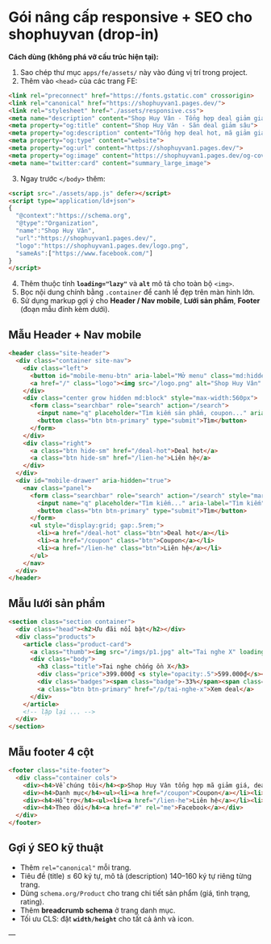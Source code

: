 
# Gói nâng cấp responsive + SEO cho shophuyvan (drop‑in)

**Cách dùng (không phá vỡ cấu trúc hiện tại):**
1) Sao chép thư mục `apps/fe/assets/` này vào đúng vị trí trong project.
2) Thêm vào `<head>` của các trang FE:
```html
<link rel="preconnect" href="https://fonts.gstatic.com" crossorigin>
<link rel="canonical" href="https://shophuyvan1.pages.dev/">
<link rel="stylesheet" href="./assets/responsive.css">
<meta name="description" content="Shop Huy Vân - Tổng hợp deal giảm giá, coupon, săn sale các sàn thương mại điện tử.">
<meta property="og:title" content="Shop Huy Vân - Săn deal giảm sâu">
<meta property="og:description" content="Tổng hợp deal hot, mã giảm giá, ưu đãi 10–30% từ các sàn. Cập nhật mỗi ngày.">
<meta property="og:type" content="website">
<meta property="og:url" content="https://shophuyvan1.pages.dev/">
<meta property="og:image" content="https://shophuyvan1.pages.dev/og-cover.jpg">
<meta name="twitter:card" content="summary_large_image">
```
3) Ngay trước `</body>` thêm:
```html
<script src="./assets/app.js" defer></script>
<script type="application/ld+json">
{
  "@context":"https://schema.org",
  "@type":"Organization",
  "name":"Shop Huy Vân",
  "url":"https://shophuyvan1.pages.dev/",
  "logo":"https://shophuyvan1.pages.dev/logo.png",
  "sameAs":["https://www.facebook.com/"]
}
</script>
```
4) Thêm thuộc tính **`loading="lazy"`** và **`alt`** mô tả cho toàn bộ `<img>`.
5) Bọc nội dung chính bằng `.container` để canh lề đẹp trên màn hình lớn.
6) Sử dụng markup gợi ý cho **Header / Nav mobile**, **Lưới sản phẩm**, **Footer** (đoạn mẫu đính kèm dưới).

## Mẫu Header + Nav mobile
```html
<header class="site-header">
  <div class="container site-nav">
    <div class="left">
      <button id="mobile-menu-btn" aria-label="Mở menu" class="md:hidden btn">≡</button>
      <a href="/" class="logo"><img src="/logo.png" alt="Shop Huy Vân" height="36"></a>
    </div>
    <div class="center grow hidden md:block" style="max-width:560px">
      <form class="searchbar" role="search" action="/search">
        <input name="q" placeholder="Tìm kiếm sản phẩm, coupon..." aria-label="Tìm kiếm">
        <button class="btn btn-primary" type="submit">Tìm</button>
      </form>
    </div>
    <div class="right">
      <a class="btn hide-sm" href="/deal-hot">Deal hot</a>
      <a class="btn hide-sm" href="/lien-he">Liên hệ</a>
    </div>
  </div>
  <div id="mobile-drawer" aria-hidden="true">
    <nav class="panel">
      <form class="searchbar" role="search" action="/search" style="margin-bottom:1rem">
        <input name="q" placeholder="Tìm kiếm..." aria-label="Tìm kiếm">
        <button class="btn btn-primary" type="submit">Tìm</button>
      </form>
      <ul style="display:grid; gap:.5rem;">
        <li><a href="/deal-hot" class="btn">Deal hot</a></li>
        <li><a href="/coupon" class="btn">Coupon</a></li>
        <li><a href="/lien-he" class="btn">Liên hệ</a></li>
      </ul>
    </nav>
  </div>
</header>
```

## Mẫu lưới sản phẩm
```html
<section class="section container">
  <div class="head"><h2>Ưu đãi nổi bật</h2></div>
  <div class="products">
    <article class="product-card">
      <a class="thumb"><img src="/imgs/p1.jpg" alt="Tai nghe X" loading="lazy"></a>
      <div class="body">
        <h3 class="title">Tai nghe chống ồn X</h3>
        <div class="price">399.000₫ <s style="opacity:.5">599.000₫</s></div>
        <div class="badges"><span class="badge">-33%</span><span class="badge">Freeship</span></div>
        <a class="btn btn-primary" href="/p/tai-nghe-x">Xem deal</a>
      </div>
    </article>
    <!-- lặp lại ... -->
  </div>
</section>
```

## Mẫu footer 4 cột
```html
<footer class="site-footer">
  <div class="container cols">
    <div><h4>Về chúng tôi</h4><p>Shop Huy Vân tổng hợp mã giảm giá, deal hot.</p></div>
    <div><h4>Danh mục</h4><ul><li><a href="/coupon">Coupon</a></li><li><a href="/deal-hot">Deal hot</a></li></ul></div>
    <div><h4>Hỗ trợ</h4><ul><li><a href="/lien-he">Liên hệ</a></li><li><a href="/bao-mat">Chính sách</a></li></ul></div>
    <div><h4>Theo dõi</h4><a href="#" rel="me">Facebook</a></div>
  </div>
</footer>
```

## Gợi ý SEO kỹ thuật
- Thêm `rel="canonical"` mỗi trang.
- Tiêu đề (title) ≤ 60 ký tự, mô tả (description) 140–160 ký tự riêng từng trang.
- Dùng `schema.org/Product` cho trang chi tiết sản phẩm (giá, tình trạng, rating).
- Thêm **breadcrumb schema** ở trang danh mục.
- Tối ưu CLS: đặt **`width/height`** cho tất cả ảnh và icon.

—
